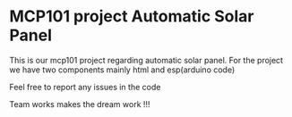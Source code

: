 # MCP101 project Automatic Solar Panel
<p>
This is our mcp101 project regarding automatic solar panel.
For the project we have two components mainly html and esp(arduino code)


Feel free to report any issues in the code

Team works makes the dream work !!!
</p>



